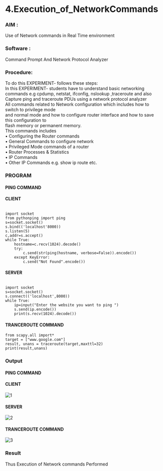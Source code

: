 # 4.Execution_of_NetworkCommands
### AIM :
Use of Network commands in Real Time environment
### Software : 
Command Prompt And Network Protocol Analyzer
### Procedure: 
To do this EXPERIMENT- follows these steps:
<BR>
In this EXPERIMENT- students have to understand basic networking commands e.g cpdump, netstat, ifconfig, nslookup ,traceroute and also Capture ping and traceroute PDUs using a network protocol analyzer 
<BR>
All commands related to Network configuration which includes how to switch to privilege mode
<BR>
and normal mode and how to configure router interface and how to save this configuration to
<BR>
flash memory or permanent memory.
<BR>
This commands includes
<BR>
• Configuring the Router commands
<BR>
• General Commands to configure network
<BR>
• Privileged Mode commands of a router 
<BR>
• Router Processes & Statistics
<BR>
• IP Commands
<BR>
• Other IP Commands e.g. show ip route etc.
<BR>

### PROGRAM
#### PING COMMAND
#### CLIENT
```

import socket 
from pythonping import ping 
s=socket.socket() 
s.bind(('localhost'8000)) 
s.listen(5) 
c,addr=s.accept() 
while True: 
    hostname=c.recv(1024).decode() 
    try: 
        c.send(str(ping(hostname, verbose=False)).encode()) 
    except KeyError: 
        c.send("Not Found".encode())
```
#### SERVER
```

import socket 
s=socket.socket() 
s.connect(('localhost',8000)) 
while True: 
    ip=input("Enter the website you want to ping ") 
    s.send(ip.encode()) 
    print(s.recv(1024).decode())
```

#### TRANCEROUTE COMMAND
```
from scapy.all import* 
target = ["www.google.com"] 
result, unans = traceroute(target,maxttl=32) 
print(result,unans)
```



### Output
#### PING COMMAND
#### CLIENT
![1](https://github.com/AnkithaMopuri/4.Execution_of_NetworkCommends/assets/93427011/909b3260-ed2c-4e56-a95f-0ea93a3b35d6)

#### SERVER
![2](https://github.com/AnkithaMopuri/4.Execution_of_NetworkCommends/assets/93427011/bc9f816c-030a-4173-99cf-3d39505a64b8)

#### TRANCEROUTE COMMAND
![3](https://github.com/AnkithaMopuri/4.Execution_of_NetworkCommends/assets/93427011/f4c84c3e-6286-4e29-9c82-c6055134b818)



### Result
Thus Execution of Network commands Performed
